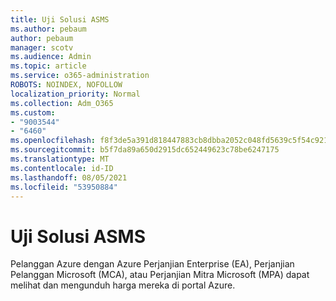 ```yaml
---
title: Uji Solusi ASMS
ms.author: pebaum
author: pebaum
manager: scotv
ms.audience: Admin
ms.topic: article
ms.service: o365-administration
ROBOTS: NOINDEX, NOFOLLOW
localization_priority: Normal
ms.collection: Adm_O365
ms.custom:
- "9003544"
- "6460"
ms.openlocfilehash: f8f3de5a391d818447883cb8dbba2052c048fd5639c5f54c921ef5247dc6d6a1
ms.sourcegitcommit: b5f7da89a650d2915dc652449623c78be6247175
ms.translationtype: MT
ms.contentlocale: id-ID
ms.lasthandoff: 08/05/2021
ms.locfileid: "53950884"
---
```

# <a name="asms-test-solution"></a>Uji Solusi ASMS

Pelanggan Azure dengan Azure Perjanjian Enterprise (EA), Perjanjian Pelanggan Microsoft (MCA), atau Perjanjian Mitra Microsoft (MPA) dapat melihat dan mengunduh harga mereka di portal Azure.
